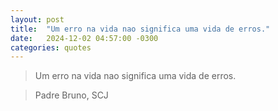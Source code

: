 ```yaml
---
layout: post
title:  "Um erro na vida nao significa uma vida de erros."
date:   2024-12-02 04:57:00 -0300
categories: quotes
---
```

>Um erro na vida nao significa uma vida de erros.

>Padre Bruno, SCJ
